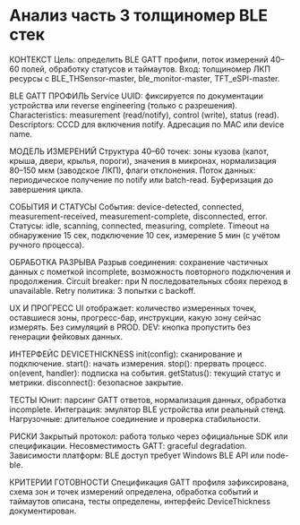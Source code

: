 # Анализ часть 3 толщиномер BLE стек

КОНТЕКСТ
Цель: определить BLE GATT профили, поток измерений 40–60 полей, обработку статусов и таймаутов. Вход: толщиномер ЛКП ресурсы с BLE_THSensor-master, ble_monitor-master, TFT_eSPI-master.

BLE GATT ПРОФИЛЬ
Service UUID: фиксируется по документации устройства или reverse engineering (только с разрешения). Characteristics: measurement (read/notify), control (write), status (read). Descriptors: CCCD для включения notify. Адресация по MAC или device name.

МОДЕЛЬ ИЗМЕРЕНИЙ
Структура 40–60 точек: зоны кузова (капот, крыша, двери, крылья, пороги), значения в микронах, нормализация 80–150 мкм (заводское ЛКП), флаги отклонения. Поток данных: периодическое получение по notify или batch-read. Буферизация до завершения цикла.

СОБЫТИЯ И СТАТУСЫ
События: device-detected, connected, measurement-received, measurement-complete, disconnected, error. Статусы: idle, scanning, connected, measuring, complete. Timeout на обнаружение 15 сек, подключение 10 сек, измерение 5 мин (с учётом ручного процесса).

ОБРАБОТКА РАЗРЫВА
Разрыв соединения: сохранение частичных данных с пометкой incomplete, возможность повторного подключения и продолжения. Circuit breaker: при N последовательных сбоях переход в unavailable. Retry политика: 3 попытки с backoff.

UX И ПРОГРЕСС
UI отображает: количество измеренных точек, оставшиеся зоны, прогресс-бар, инструкции, какую зону сейчас измерять. Без симуляций в PROD. DEV: кнопка пропустить без генерации фейковых данных.

ИНТЕРФЕЙС DEVICETHICKNESS
init(config): сканирование и подключение. start(): начать измерения. stop(): прервать процесс. on(event, handler): подписка на события. getStatus(): текущий статус и метрики. disconnect(): безопасное закрытие.

ТЕСТЫ
Юнит: парсинг GATT ответов, нормализация данных, обработка incomplete. Интеграция: эмулятор BLE устройства или реальный стенд. Нагрузочные: длительное соединение и проверка стабильности.

РИСКИ
Закрытый протокол: работа только через официальные SDK или спецификации. Несовместимость GATT: graceful degradation. Зависимости платформ: BLE доступ требует Windows BLE API или node-ble.

КРИТЕРИИ ГОТОВНОСТИ
Спецификация GATT профиля зафиксирована, схема зон и точек измерений определена, обработка событий и таймаутов описана, тесты определены, интерфейс DeviceThickness документирован.
